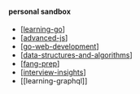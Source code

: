 #### personal sandbox

- [[learning-go]]
- [[advanced-js]]
- [[go-web-development]]
- [[data-structures-and-algorithms]]
- [[fang-prep]]
- [[interview-insights]]
- [[learning-graphql]]

[//begin]: # "Autogenerated link references for markdown compatibility"
[learning-go]: learning-go "Learning Go"
[advanced-js]: advanced-js "Advanced JS"
[go-web-development]: go-web-development "Go Web Development"
[data-structures-and-algorithms]: data-structures-and-algorithms "Data Structures and Algorithms"
[fang-prep]: fang-prep "Fang Prep"
[interview-insights]: interview-insights "interview-insights"
[//end]: # "Autogenerated link references"
